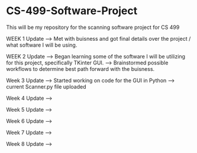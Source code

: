 # CS-499-Software-Project
This will be my repository for the scanning software project for CS 499

WEEK 1 Update --> Met with buisness and got final details over the project / what software I will be using. 

WEEK 2 Update --> Began learning some of the software I will be utilizing for this project, specifically TKinter GUI.
              --> Brainstormed possible workflows to determine best path forward with the buisness.

Week 3 Update --> Started working on code for the GUI in Python --> current Scanner.py file uploaded

Week 4 Update -->

Week 5 Update -->

Week 6 Update -->

Week 7 Update -->

Week 8 Update -->
